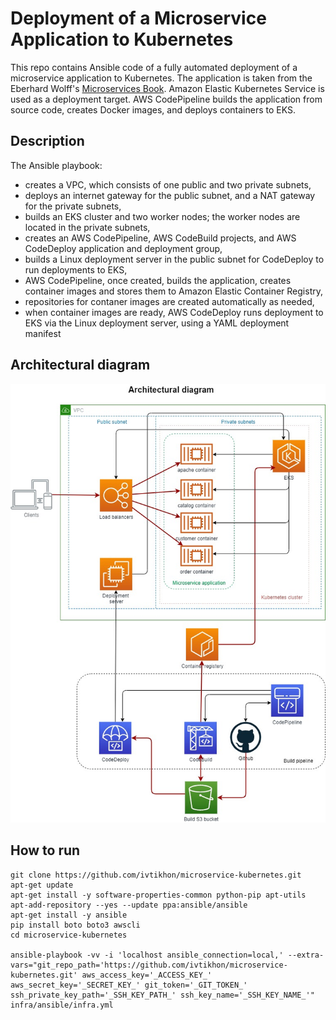 # Deployment of a Microservice Application to Kubernetes

This repo contains Ansible code of a fully automated deployment of a microservice application to Kubernetes. The application is taken from the Eberhard Wolff's [Microservices Book](https://github.com/ewolff/microservice-kubernetes). Amazon Elastic Kubernetes Service is used as a deployment target. AWS CodePipeline builds the application from source code, creates Docker images, and deploys containers to EKS.

## Description
The Ansible playbook:
* creates a VPC, which consists of one public and two private subnets,
* deploys an internet gateway for the public subnet, and a NAT gateway for the private subnets,
* builds an EKS cluster and two worker nodes; the worker nodes are located in the private subnets,
* creates an AWS CodePipeline, AWS CodeBuild projects, and AWS CodeDeploy application and deployment group,
* builds a Linux deployment server in the public subnet for CodeDeploy to run deployments to EKS,
* AWS CodePipeline, once created, builds the application, creates container images and stores them to Amazon Elastic Container Registry,
* repositories for contaner images are created automatically as needed,
* when container images are ready, AWS CodeDeploy runs deployment to EKS via the Linux deployment server, using a YAML deployment manifest
## Architectural diagram
![](doc/architectural_diagram.jpg)
## How to run
```
git clone https://github.com/ivtikhon/microservice-kubernetes.git
apt-get update
apt-get install -y software-properties-common python-pip apt-utils
apt-add-repository --yes --update ppa:ansible/ansible
apt-get install -y ansible
pip install boto boto3 awscli
cd microservice-kubernetes

ansible-playbook -vv -i 'localhost ansible_connection=local,' --extra-vars="git_repo_path='https://github.com/ivtikhon/microservice-kubernetes.git' aws_access_key='_ACCESS_KEY_' aws_secret_key='_SECRET_KEY_' git_token='_GIT_TOKEN_' ssh_private_key_path='_SSH_KEY_PATH_' ssh_key_name='_SSH_KEY_NAME_'" infra/ansible/infra.yml
```